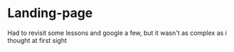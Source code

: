 # Landing-page

Had to revisit some lessons and google a few, but it wasn't as complex as i thought at first sight